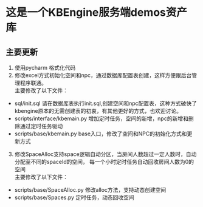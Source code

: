  这是一个KBEngine服务端demos资产库
========

## 主要更新
1. 使用pycharm 格式化代码
2. 修改excel方式初始化空间和npc，通过数据库配置表创建，这样方便跟后台管理程序联通。  
主要修改了以下文件：
- sql/init.sql 请在数据库表执行init.sql,创建空间和npc配置表，这种方式破快了kbengine原本的无需创建表的初衷，有其他更好的方式，也欢迎讨论。
- scripts/interface/kbemain.py 增加定时任务，空间的新增，npc的新增和删除通过定时任务驱动
- scripts/base/kbemain.py      base入口，修改了空间和NPC的初始化方式和更新方式
3. 修改SpaceAlloc支持space逻辑自动分区，当房间人数超过一定人数时，自动分配至不同的spaceId的空间，
每一个小时定时任务自动回收房间人数为0的空间  
主要修改了以下文件：
- scripts/base/SpaceAlloc.py 修改alloc方法，支持动态创建空间
- scripts/base/Spaces.py    定时任务，动态回收空间

